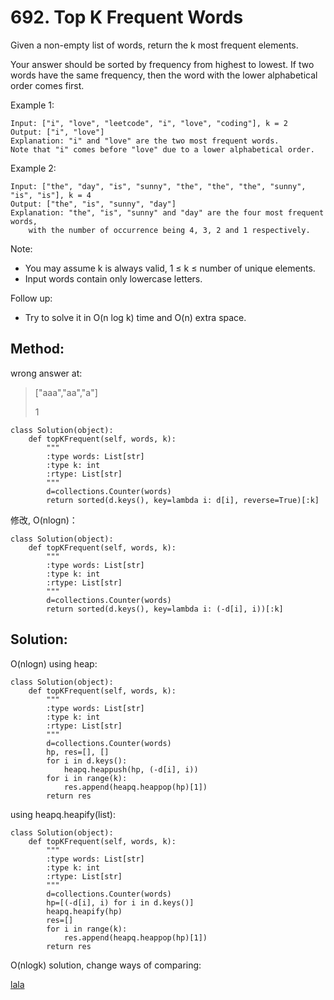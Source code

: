# 692. Top K Frequent Words

Given a non-empty list of words, return the k most frequent elements.

Your answer should be sorted by frequency from highest to lowest. If two words have the same frequency, then the word with the lower alphabetical order comes first.

Example 1:

    Input: ["i", "love", "leetcode", "i", "love", "coding"], k = 2
    Output: ["i", "love"]
    Explanation: "i" and "love" are the two most frequent words.
    Note that "i" comes before "love" due to a lower alphabetical order.

Example 2:

    Input: ["the", "day", "is", "sunny", "the", "the", "the", "sunny", "is", "is"], k = 4
    Output: ["the", "is", "sunny", "day"]
    Explanation: "the", "is", "sunny" and "day" are the four most frequent words,
        with the number of occurrence being 4, 3, 2 and 1 respectively.

Note:
- You may assume k is always valid, 1 ≤ k ≤ number of unique elements.
- Input words contain only lowercase letters.

Follow up:
- Try to solve it in O(n log k) time and O(n) extra space.

## Method:

wrong answer at:

> ["aaa","aa","a"]
>
> 1

    class Solution(object):
        def topKFrequent(self, words, k):
            """
            :type words: List[str]
            :type k: int
            :rtype: List[str]
            """
            d=collections.Counter(words)
            return sorted(d.keys(), key=lambda i: d[i], reverse=True)[:k]
            
修改, O(nlogn)：

    class Solution(object):
        def topKFrequent(self, words, k):
            """
            :type words: List[str]
            :type k: int
            :rtype: List[str]
            """
            d=collections.Counter(words)
            return sorted(d.keys(), key=lambda i: (-d[i], i))[:k]
            
## Solution:

O(nlogn) using heap:

    class Solution(object):
        def topKFrequent(self, words, k):
            """
            :type words: List[str]
            :type k: int
            :rtype: List[str]
            """
            d=collections.Counter(words)
            hp, res=[], []
            for i in d.keys():
                heapq.heappush(hp, (-d[i], i))
            for i in range(k):
                res.append(heapq.heappop(hp)[1])
            return res
            
using heapq.heapify(list):

    class Solution(object):
        def topKFrequent(self, words, k):
            """
            :type words: List[str]
            :type k: int
            :rtype: List[str]
            """
            d=collections.Counter(words)
            hp=[(-d[i], i) for i in d.keys()]
            heapq.heapify(hp)
            res=[]
            for i in range(k):
                res.append(heapq.heappop(hp)[1])
            return res
            
O(nlogk) solution, change ways of comparing:

[lala](https://discuss.leetcode.com/topic/107256/python-3-solution-with-o-nlogk-and-o-n)